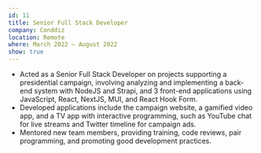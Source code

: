 ```yaml
---
id: 11
title: Senior Full Stack Developer
company: Conddiz
location: Remote
where: March 2022 – August 2022
show: true
---
```

- Acted as a Senior Full Stack Developer on projects supporting a presidential campaign, involving analyzing and implementing a back-end system with NodeJS and Strapi, and 3 front-end applications using JavaScript, React, NextJS, MUI, and React Hook Form.
- Developed applications include the campaign website, a gamified video app, and a TV app with interactive programming, such as YouTube chat for live streams and Twitter timeline for campaign ads.
- Mentored new team members, providing training, code reviews, pair programming, and promoting good development practices.

